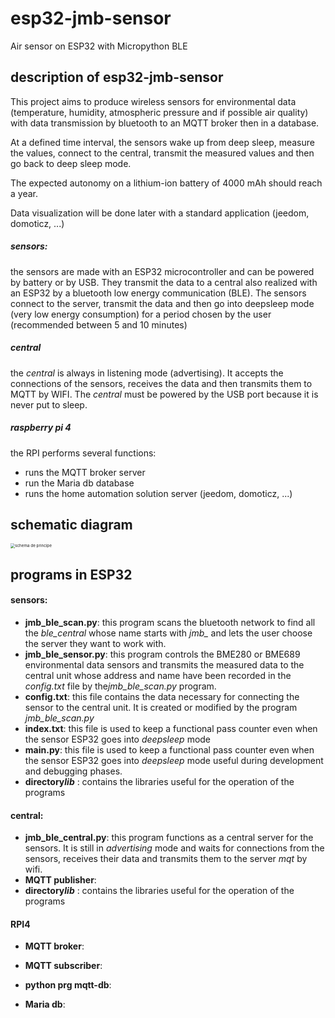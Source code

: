 # esp32-jmb-sensor
Air sensor on ESP32 with Micropython BLE

## description of esp32-jmb-sensor

This project aims to produce wireless sensors for environmental data (temperature, humidity, atmospheric pressure and if possible air quality) with data transmission by bluetooth to an MQTT broker then in a database.

At a defined time interval, the sensors wake up from deep sleep, measure the values, connect to the central, transmit the measured values and then go back to deep sleep mode.

The expected autonomy on a lithium-ion battery of 4000 mAh should reach a year.

Data visualization will be done later with a standard application (jeedom, domoticz, ...)

##### sensors:

the sensors are made with an ESP32 microcontroller and can be powered by battery or by USB. They transmit the data to a central also realized with an ESP32 by a bluetooth low energy communication (BLE). The sensors connect to the server, transmit the data and then go into deepsleep mode (very low energy consumption) for a period chosen by the user (recommended between 5 and 10 minutes)

##### central

the *central* is always in listening mode (advertising). It accepts the connections of the sensors, receives the data and then transmits them to MQTT by WIFI. The *central* must be powered by the USB port because it is never put to sleep.

##### raspberry pi 4

the RPI performs several functions:

- runs the MQTT broker server
- run the Maria db database
- runs the home automation solution server (jeedom, domoticz, ...)

## schematic diagram

<img src="C:\Users\jmetr\OneDrive\technique\_projets\esp32-micropython\esp32-jmb-sensor\doc\schema de principe.png" alt="schema de principe" style="zoom: 45%;" />

## programs in ESP32

#### sensors:

*  **jmb_ble_scan.py**: this program scans the bluetooth network to find all the *ble_central* whose name starts with *jmb_* and lets the user choose the server they want to work with.
*  **jmb_ble_sensor.py**: this program controls the BME280 or BME689 environmental data sensors and transmits the measured data to the central unit whose address and name have been recorded in the *config.txt* file by the*jmb_ble_scan.py* program.
*  **config.txt**: this file contains the data necessary for connecting the sensor to the central unit. It is created or modified by the program *jmb_ble_scan.py*
*  **index.txt**: this file is used to keep a functional pass counter even when the sensor ESP32 goes into *deepsleep* mode
*  **main.py**: this file is used to keep a functional pass counter even when the sensor ESP32 goes into *deepsleep* mode useful during development and debugging phases.
*  **directory*lib*** : contains the libraries useful for the operation of the programs

#### central:

*  **jmb_ble_central.py**: this program functions as a central server for the sensors. It is still in *advertising* mode and waits for connections from the sensors, receives their data and transmits them to the server *mqt* by wifi.
*  **MQTT publisher**:  
*  **directory*lib*** : contains the libraries useful for the operation of the programs

#### RPI4

- **MQTT broker**: 

- **MQTT subscriber**:

- **python prg mqtt-db**:

- **Maria db**:

  

  